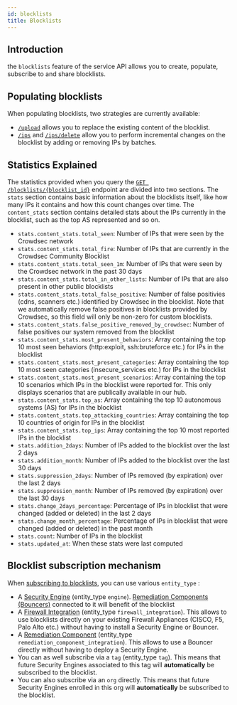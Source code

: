 ```yaml
---
id: blocklists
title: Blocklists
---
```


## Introduction

the `blocklists` feature of the service API allows you to create, populate, subscribe to and share blocklists.

## Populating blocklists

When populating blocklists, two strategies are currently available:
 - [`/upload`](https://admin.api.crowdsec.net/v1/docs#/Blocklists/uploadBlocklistContent) allows you to replace the existing content of the blocklist.
 - [`/ips`](https://admin.api.crowdsec.net/v1/docs#/Blocklists/addIpsToBlocklist) and [`/ips/delete`](https://admin.api.crowdsec.net/v1/docs#/Blocklists/deleteIpsFromBlocklist) allow you to perform incremental changes on the blocklist by adding or removing IPs by batches.


## Statistics Explained

The statistics provided when you query the [`GET /blocklists/{blocklist_id}`](https://admin.api.crowdsec.net/v1/docs#/Blocklists/getBlocklist) endpoint are divided into two sections. The `stats` section contains basic information about the blocklists itself, like how many IPs it contains and how this count changes over time. The `content_stats` section contains detailed stats about the IPs currently in the blocklist, such as the top AS represented and so on.
 - `stats.content_stats.total_seen`: Number of IPs that were seen by the Crowdsec network 
 - `stats.content_stats.total_fire`: Number of IPs that are currently in the Crowdsec Community Blocklist
 - `stats.content_stats.total_seen_1m`: Number of IPs that were seen by the Crowdsec network in the past 30 days
 - `stats.content_stats.total_in_other_lists`: Number of IPs that are also present in other public blocklists
 - `stats.content_stats.total_false_positive`: Number of false positivies (cdns, scanners etc.) identified by Crowdsec in the blocklist. Note that we automatically remove false positives in blocklists provided by Crowdsec, so this field will only be non-zero for custom blocklists.
 - `stats.content_stats.false_positive_removed_by_crowdsec`: Number of false positives our system removed from the blocklist
 - `stats.content_stats.most_present_behaviors`: Array containing the top 10 most seen behaviors (http:exploit, ssh:bruteforce etc.) for IPs in the blocklist
 - `stats.content_stats.most_present_categories`: Array containing the top 10 most seen categories (insecure_services etc.) for IPs in the blocklist
 - `stats.content_stats.most_present_scenarios`: Array containing the top 10 scenarios which IPs in the blocklist were reported for. This only displays scenarios that are publically available in our hub.
 - `stats.content_stats.top_as`: Array containing the top 10 autonomous systems (AS) for IPs in the blocklist
 - `stats.content_stats.top_attacking_countries`: Array containing the top 10 countries of origin for IPs in the blocklist
 - `stats.content_stats.top_ips`: Array containing the top 10 most reported IPs in the blocklist
 - `stats.addition_2days`: Number of IPs added to the blocklist over the last 2 days
 - `stats.addition_month`: Number of IPs added to the blocklist over the last 30 days
 - `stats.suppression_2days`: Number of IPs removed (by expiration) over the last 2 days
 - `stats.suppression_month`: Number of IPs removed (by expiration) over the last 30 days
 - `stats.change_2days_percentage`: Percentage of IPs in blocklist that were changed (added or deleted) in the last 2 days
 - `stats.change_month_percentage`: Percentage of IPs in blocklist that were changed (added or deleted) in the past month
 - `stats.count`: Number of IPs in the blocklist
 - `stats.updated_at`: When these stats were last computed



<!--

 - sharing lists
 - explain the subscriptions (ie. sub to org, you cannot unsub engine)


-->



## Blocklist subscription mechanism

When [subscribing to blocklists](https://admin.api.crowdsec.net/v1/docs#/Blocklists/subscribeBlocklist), you can use various `entity_type` :

 - A [Security Engine](https://doc.crowdsec.net/docs/next/intro) (entity_type `engine`). [Remediation Components (Bouncers)](https://doc.crowdsec.net/u/bouncers/intro) connected to it will benefit of the blocklist
 - A [Firewall Integration](https://doc.crowdsec.net/u/console/blocklists/integrations/firewall) (entity_type `firewall_integration`). This allows to use blocklists directly on your existing Firewall Appliances (CISCO, F5, Palo Alto etc.) without having to install a Security Engine or Bouncer.
 - A [Remediation Component](https://doc.crowdsec.net/u/bouncers/intro) (entity_type `remediation_component_integration`). This allows to use a Bouncer directly without having to deploy a Security Engine.
 - You can as well subscribe via a `tag` (entity_type `tag`). This means that future Security Engines <!-- or Integrations  @hes --> associated to this tag will **automatically** be subscribed to the blocklist.
 - You can also subscribe via an `org` directly. This means that future Security Engines <!-- and Integrations @hes --> enrolled in this org will **automatically** be subscribed to the blocklist.